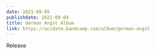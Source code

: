 ```yaml
---
date: 2021-09-05
publishdate: 2021-09-04
title: German Angst Album
link: https://acidatm.bandcamp.com/album/german-angst
---
```

Release
